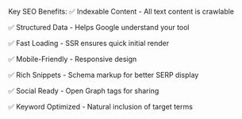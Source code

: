 Key SEO Benefits:
✅ Indexable Content - All text content is crawlable

✅ Structured Data - Helps Google understand your tool

✅ Fast Loading - SSR ensures quick initial render

✅ Mobile-Friendly - Responsive design

✅ Rich Snippets - Schema markup for better SERP display

✅ Social Ready - Open Graph tags for sharing

✅ Keyword Optimized - Natural inclusion of target terms
